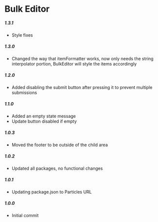 # Bulk Editor

##### 1.3.1
- Style fixes

##### 1.3.0
- Changed the way that itemFormatter works, now only needs the string interpolator portion, BulkEditor will style the items accordingly

##### 1.2.0
- Added disabling the submit button after pressing it to prevent multiple submissions

##### 1.1.0
- Added an empty state message
- Update button disabled if empty

##### 1.0.3
- Moved the footer to be outside of the child area

##### 1.0.2
- Updated all packages, no functional changes

##### 1.0.1
- Updating package.json to Particles URL

##### 1.0.0
- Initial commit
